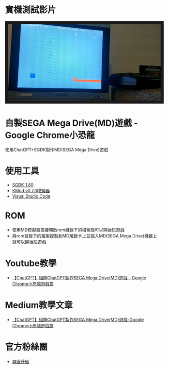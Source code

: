 # 實機測試影片
<a href="https://youtu.be/O1aMw3prE_4" target="_blank"><img src="https://github.com/channel2007/Sgdk_Dino/blob/master/image/dino_screen_1.jpg" 
alt="播放影片" border="10" /></a>

# 自製SEGA Mega Drive(MD)遊戲 - Google Chrome小恐龍
使用ChatGPT+SGDK製作MD(SEGA Mega Drive)遊戲

# 使用工具
* [SGDK 1.80](https://github.com/Stephane-D/SGDK/releases/tag/v1.80)
* [KMod v0.7.3模擬器](https://segaretro.org/Gens_KMod#Download)
* [Visual Studio Code](https://code.visualstudio.com/)

# ROM
* 使用MD模擬器直接開啟rom目錄下的檔案就可以開始玩遊戲
* 將rom目錄下的檔案複製到MD燒錄卡上並插入MD(SEGA Mega Drive)機器上就可以開始玩遊戲

# Youtube教學
* [【ChatGPT】組隊ChatGPT製作SEGA Mega Drive(MD)遊戲 - Google Chrome小恐龍遊戲篇](https://youtu.be/jNZvQpHOizs)

# Medium教學文章
* [【ChatGPT】組隊ChatGPT製作SEGA Mega Drive(MD)遊戲-Google Chrome小恐龍遊戲篇](https://uupgrade.medium.com/chatgpt-%E7%B5%84%E9%9A%8Achatgpt%E8%A3%BD%E4%BD%9Csega-mega-drive-md-%E9%81%8A%E6%88%B2-google-chrome%E5%B0%8F%E6%81%90%E9%BE%8D%E9%81%8A%E6%88%B2%E7%AF%87-994de07cb458)

# 官方粉絲團
* [無限升級](https://www.facebook.com/unlimited.upgrade)
